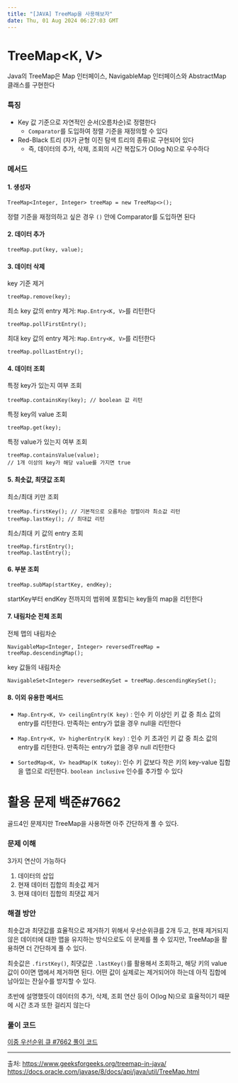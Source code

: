 ```yaml
---
title: "[JAVA] TreeMap을 사용해보자"
date: Thu, 01 Aug 2024 06:27:03 GMT
---
```


<h1 id="treemapk-v">TreeMap&lt;K, V&gt;</h1>
<p>Java의 TreeMap은 Map 인터페이스, NavigableMap 인터페이스와 AbstractMap 클래스를 구현한다</p>
<h3 id="특징">특징</h3>
<ul>
<li>Key 값 기준으로 자연적인 순서(오름차순)로 정렬한다<ul>
<li><code>Comparator</code>를 도입하여 정렬 기준을 재정의할 수 있다</li>
</ul>
</li>
<li>Red-Black 트리 (자가 균형 이진 탐색 트리의 종류)로 구현되어 있다<ul>
<li>즉, 데이터의 추가, 삭제, 조회의 시간 복잡도가 O(log N)으로 우수하다</li>
</ul>
</li>
</ul>
<h3 id="메서드">메서드</h3>
<h4 id="1-생성자">1. 생성자</h4>
<pre><code class="language-java">TreeMap&lt;Integer, Integer&gt; treeMap = new TreeMap&lt;&gt;();</code></pre>
<p>정렬 기준을 재정의하고 싶은 경우 <code>()</code> 안에 Comparator를 도입하면 된다</p>
<h4 id="2-데이터-추가">2. 데이터 추가</h4>
<pre><code class="language-java">treeMap.put(key, value);</code></pre>
<h4 id="3-데이터-삭제">3. 데이터 삭제</h4>
<p>key 기준 제거</p>
<pre><code class="language-java">treeMap.remove(key);</code></pre>
<p>최소 key 값의 entry 제거: <code>Map.Entry&lt;K, V&gt;</code>를 리턴한다</p>
<pre><code class="language-java">treeMap.pollFirstEntry();</code></pre>
<p>최대 key 값의 entry 제거: <code>Map.Entry&lt;K, V&gt;</code>를 리턴한다</p>
<pre><code class="language-java">treeMap.pollLastEntry();</code></pre>
<h4 id="4-데이터-조회">4. 데이터 조회</h4>
<p>특정 key가 있는지 여부 조회</p>
<pre><code class="language-java">treeMap.containsKey(key); // boolean 값 리턴</code></pre>
<p>특정 key의 value 조회</p>
<pre><code class="language-java">treeMap.get(key);</code></pre>
<p>특정 value가 있는지 여부 조회</p>
<pre><code class="language-java">treeMap.containsValue(value); 
// 1개 이상의 key가 해당 value를 가지면 true</code></pre>
<h4 id="5-최솟값-최댓값-조회">5. 최솟값, 최댓값 조회</h4>
<p>최소/최대 키만 조회</p>
<pre><code class="language-java">treeMap.firstKey(); // 기본적으로 오름차순 정렬이라 최소값 리턴
treeMap.lastKey(); // 최대값 리턴</code></pre>
<p>최소/최대 키 값의 entry 조회</p>
<pre><code class="language-java">treeMap.firstEntry(); 
treeMap.lastEntry();</code></pre>
<h4 id="6-부분-조회">6. 부분 조회</h4>
<pre><code class="language-java">treeMap.subMap(startKey, endKey);</code></pre>
<p>startKey부터 endKey 전까지의 범위에 포함되는 key들의 map을 리턴한다</p>
<h4 id="7-내림차순-전체-조회">7. 내림차순 전체 조회</h4>
<p>전체 맵의 내림차순</p>
<pre><code class="language-java">NavigableMap&lt;Integer, Integer&gt; reversedTreeMap = treeMap.descendingMap();</code></pre>
<p>key 값들의 내림차순</p>
<pre><code class="language-java">NavigableSet&lt;Integer&gt; reversedKeySet = treeMap.descendingKeySet();</code></pre>
<h4 id="8-이외-유용한-메서드">8. 이외 유용한 메서드</h4>
<ul>
<li><p><code>Map.Entry&lt;K, V&gt; ceilingEntry(K key)</code> : 인수 키 이상인 키 값 중 최소 값의 entry를 리턴한다. 만족하는 entry가 없을 경우 null을 리턴한다</p>
</li>
<li><p><code>Map.Entry&lt;K, V&gt; higherEntry(K key)</code> : 인수 키 초과인 키 값 중 최소 값의 entry를 리턴한다. 만족하는 entry가 없을 경우 null 리턴한다</p>
</li>
<li><p><code>SortedMap&lt;K, V&gt; headMap(K toKey)</code>: 인수 키 값보다 작은 키의 key-value 집합을 맵으로 리턴한다. <code>boolean inclusive</code> 인수를 추가할 수 있다</p>
</li>
</ul>
<h1 id="활용-문제-백준7662">활용 문제 백준#7662</h1>
<p>골드4인 문제지만 TreeMap을 사용하면 아주 간단하게 풀 수 있다. </p>
<h3 id="문제-이해">문제 이해</h3>
<p>3가지 연산이 가능하다</p>
<ol>
<li>데이터의 삽입</li>
<li>현재 데이터 집합의 최솟값 제거</li>
<li>현재 데이터 집합의 최댓값 제거</li>
</ol>
<h3 id="해결-방안">해결 방안</h3>
<p>최솟값과 최댓값를 효율적으로 제거하기 위해서 우선순위큐를 2개 두고, 현재 제거되지 않은 데이터에 대한 맵을 유지하는 방식으로도 이 문제를 풀 수 있지만, TreeMap을 활용하면 더 간단하게 풀 수 있다. </p>
<p>최솟값은 <code>.firstKey()</code>, 최댓값은 <code>.lastKey()</code>를 활용해서 조회하고, 해당 키의 value 값이 0이면 맵에서 제거하면 된다. 어떤 값이 실제로는 제거되어야 하는데 아직 집합에 남아있는 잔실수를 방지할 수 있다.</p>
<p>초반에 설명했듯이 데이터의 추가, 삭제, 조회 연산 등이 O(log N)으로 효율적이기 때문에 시간 초과 또한 걸리지 않는다</p>
<h3 id="풀이-코드">풀이 코드</h3>
<p><a href="https://github.com/becooq81/algorithms/blob/main/Java/%EB%B0%B1%EC%A4%80/Gold/7662.%E2%80%85%EC%9D%B4%EC%A4%91%E2%80%85%EC%9A%B0%EC%84%A0%EC%88%9C%EC%9C%84%E2%80%85%ED%81%90/%EC%9D%B4%EC%A4%91%E2%80%85%EC%9A%B0%EC%84%A0%EC%88%9C%EC%9C%84%E2%80%85%ED%81%90.java">이중 우선순위 큐 #7662 풀이 코드</a></p>
<hr />
<p>출처:
<a href="https://www.geeksforgeeks.org/treemap-in-java/">https://www.geeksforgeeks.org/treemap-in-java/</a>
<a href="https://docs.oracle.com/javase/8/docs/api/java/util/TreeMap.html">https://docs.oracle.com/javase/8/docs/api/java/util/TreeMap.html</a></p>